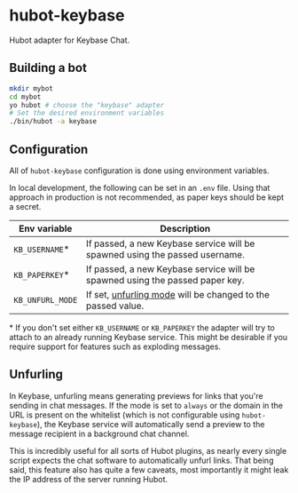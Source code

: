 # hubot-keybase

Hubot adapter for Keybase Chat.

## Building a bot

```bash
mkdir mybot
cd mybot
yo hubot # choose the "keybase" adapter
# Set the desired environment variables
./bin/hubot -a keybase
```

## Configuration

All of `hubot-keybase` configuration is done using environment variables.

In local development, the following can be set in an `.env` file. Using
that approach in production is not recommended, as paper keys should be
kept a secret.

| Env variable     | Description |
|------------------|-------------|
| `KB_USERNAME`*   | If passed, a new Keybase service will be spawned using the passed username. |
| `KB_PAPERKEY`*   | If passed, a new Keybase service will be spawned using the passed paper key. |
| `KB_UNFURL_MODE` | If set, [unfurling mode](#unfurling) will be changed to the passed value. |

\* If you don't set either `KB_USERNAME` or `KB_PAPERKEY` the adapter will
try to attach to an already running Keybase service. This might be
desirable if you require support for features such as exploding messages.

## Unfurling

In Keybase, unfurling means generating previews for links that you're
sending in chat messages. If the mode is set to `always` or the domain in
the URL is present on the whitelist (which is not configurable using
`hubot-keybase`), the Keybase service will automatically send a preview
to the message recipient in a background chat channel.

This is incredibly useful for all sorts of Hubot plugins, as nearly every
single script expects the chat software to automatically unfurl links.
That being said, this feature also has quite a few caveats, most
importantly it might leak the IP address of the server running Hubot.
